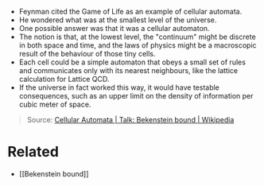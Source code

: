 - Feynman cited the Game of Life as an example of cellular automata.
- He wondered what was at the smallest level of the universe.
- One possible answer was that it was a cellular automaton.
- The notion is that, at the lowest level, the "continuum" might be discrete in both space and time, and the laws of physics might be a macroscopic result of the behaviour of those tiny cells.
- Each cell could be a simple automaton that obeys a small set of rules and communicates only with its nearest neighbours, like the lattice calculation for Lattice QCD.
- If the universe in fact worked this way, it would have testable consequences, such as an upper limit on the density of information per cubic meter of space.

> Source: [Cellular Automata | Talk: Bekenstein bound | Wikipedia](https://en.wikipedia.org/wiki/Talk:Bekenstein_bound#Cellular_automata)

# Related
- [[Bekenstein bound]]